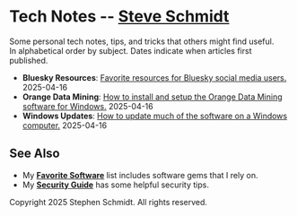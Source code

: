 
# Tech Notes -- [Steve Schmidt](https://steve.czmyt.com)

Some personal tech notes, tips, and tricks that others might find useful.<br />
In alphabetical order by subject.  Dates indicate when articles first published.

- **Bluesky Resources**: [Favorite resources for Bluesky social media users.](bluesky-resources.md) 2025-04-16
- **Orange Data Mining**: [How to install and setup the Orange Data Mining software for Windows.](orange-data-mining-install-windows.md) 2025-04-16
- **Windows Updates**: [How to update much of the software on a Windows computer.](windows-computer-update.md) 2025-04-16

## See Also
- My [**Favorite Software**](/favorite-software.md) list includes software gems that I rely on.
- My [**Security Guide**](https://github.com/czmyt/security-guide/blob/main/README.md) has some helpful security tips.

Copyright 2025 Stephen Schmidt.  All rights reserved.
